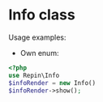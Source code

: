 # Info class
Usage examples:
- Own enum:
```php
<?php
use Repin\Info
$infoRender = new Info()
$infoRender->show();
```
